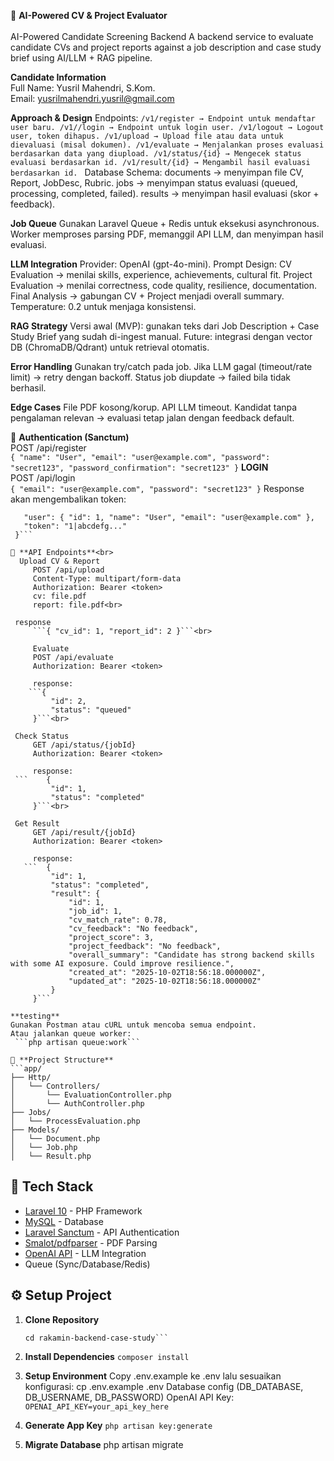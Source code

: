 📘 **AI-Powered CV & Project Evaluator**<br><br>
AI-Powered Candidate Screening Backend
A backend service to evaluate candidate CVs and project reports against a job description and case study brief using AI/LLM + RAG pipeline.

**Candidate Information**<br>
Full Name: Yusril Mahendri, S.Kom.<br>
Email: yusrilmahendri.yusril@gmail.com

**Approach & Design**
    Endpoints:
      ```/v1/register → Endpoint untuk mendaftar user baru.
        /v1//login → Endpoint untuk login user.
        /v1/logout → Logout user, token dihapus.
        /v1/upload → Upload file atau data untuk dievaluasi (misal dokumen).
        /v1/evaluate → Menjalankan proses evaluasi berdasarkan data yang diupload.
        /v1/status/{id} → Mengecek status evaluasi berdasarkan id.
        /v1/result/{id} → Mengambil hasil evaluasi berdasarkan id. ```
    Database Schema:
        documents → menyimpan file CV, Report, JobDesc, Rubric.
        jobs → menyimpan status evaluasi (queued, processing, completed, failed).
        results → menyimpan hasil evaluasi (skor + feedback).
        
**Job Queue**
    Gunakan Laravel Queue + Redis untuk eksekusi asynchronous.
    Worker memproses parsing PDF, memanggil API LLM, dan menyimpan hasil evaluasi.
    
**LLM Integration**
    Provider: OpenAI (gpt-4o-mini).
    Prompt Design:
        CV Evaluation → menilai skills, experience, achievements, cultural fit.
        Project Evaluation → menilai correctness, code quality, resilience, documentation.
        Final Analysis → gabungan CV + Project menjadi overall summary.
        Temperature: 0.2 untuk menjaga konsistensi.
        
**RAG Strategy**
    Versi awal (MVP): gunakan teks dari Job Description + Case Study Brief yang sudah di-ingest manual.
    Future: integrasi dengan vector DB (ChromaDB/Qdrant) untuk retrieval otomatis.
    
**Error Handling**
    Gunakan try/catch pada job.
    Jika LLM gagal (timeout/rate limit) → retry dengan backoff.
    Status job diupdate → failed bila tidak berhasil.
    
**Edge Cases**
    File PDF kosong/korup.
    API LLM timeout.
    Kandidat tanpa pengalaman relevan → evaluasi tetap jalan dengan feedback default.

🔑 **Authentication (Sanctum)**<br>
    POST /api/register<br>
    ```{
      "name": "User",
      "email": "user@example.com",
      "password": "secret123",
      "password_confirmation": "secret123"
    }```
    **LOGIN**<br>
    POST /api/login<br>
    ```{
      "email": "user@example.com",
      "password": "secret123"
    }```
    Response akan mengembalikan token:
   ``` {
      "user": { "id": 1, "name": "User", "email": "user@example.com" },
      "token": "1|abcdefg..."
    }```
    
📌 **API Endpoints**<br>
     Upload CV & Report
        POST /api/upload
        Content-Type: multipart/form-data
        Authorization: Bearer <token>
        cv: file.pdf
        report: file.pdf<br>
    
    response 
        ```{ "cv_id": 1, "report_id": 2 }```<br>
        
        Evaluate
        POST /api/evaluate
        Authorization: Bearer <token>

        response: 
       ```{
            "id": 2,
            "status": "queued"
        }```<br>

    Check Status
        GET /api/status/{jobId}
        Authorization: Bearer <token>
       
        response:
    ```    {
            "id": 1,
            "status": "completed"
        }```<br>

    Get Result
        GET /api/result/{jobId}
        Authorization: Bearer <token>
        
        response:
      ```  {
            "id": 1,
            "status": "completed",
            "result": {
                "id": 1,
                "job_id": 1,
                "cv_match_rate": 0.78,
                "cv_feedback": "No feedback",
                "project_score": 3,
                "project_feedback": "No feedback",
                "overall_summary": "Candidate has strong backend skills with some AI exposure. Could improve resilience.",
                "created_at": "2025-10-02T18:56:18.000000Z",
                "updated_at": "2025-10-02T18:56:18.000000Z"
            }
        }```

**testing**
Gunakan Postman atau cURL untuk mencoba semua endpoint.
Atau jalankan queue worker:
    ```php artisan queue:work```

 📂 **Project Structure**
 ```app/
 ├── Http/
 │   └── Controllers/
 │       └── EvaluationController.php
 │       └── AuthController.php
 ├── Jobs/
 │   └── ProcessEvaluation.php
 ├── Models/
 │   └── Document.php
 │   └── Job.php
 │   └── Result.php
```

## 🚀 Tech Stack
- [Laravel 10](https://laravel.com/) - PHP Framework
- [MySQL](https://www.mysql.com/) - Database
- [Laravel Sanctum](https://laravel.com/docs/10.x/sanctum) - API Authentication
- [Smalot/pdfparser](https://github.com/smalot/pdfparser) - PDF Parsing
- [OpenAI API](https://platform.openai.com/) - LLM Integration
- Queue (Sync/Database/Redis)

## ⚙️ Setup Project
1. **Clone Repository**
   ```git clone https://github.com/yusrilmahendri/rakamin-backend-case-study.git
   cd rakamin-backend-case-study```

2. **Install Dependencies**
    ```composer install```
    
3. **Setup Environment**
    Copy .env.example ke .env lalu sesuaikan konfigurasi:
       cp .env.example .env
    Database config (DB_DATABASE, DB_USERNAME, DB_PASSWORD)
    OpenAI API Key:
        ```OPENAI_API_KEY=your_api_key_here```
4. **Generate App Key**
    ```php artisan key:generate```
5. **Migrate Database**
    php artisan migrate


